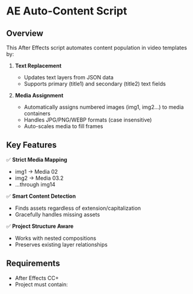 # AE Auto-Content Script

## Overview
This After Effects script automates content population in video templates by:

1. **Text Replacement**  
   - Updates text layers from JSON data  
   - Supports primary (title1) and secondary (title2) text fields

2. **Media Assignment**  
   - Automatically assigns numbered images (img1, img2...) to media containers  
   - Handles JPG/PNG/WEBP formats (case insensitive)  
   - Auto-scales media to fill frames

## Key Features
✅ **Strict Media Mapping**  
   - img1 → Media 02  
   - img2 → Media 03.2  
   - ...through img14  

✅ **Smart Content Detection**  
   - Finds assets regardless of extension/capitalization  
   - Gracefully handles missing assets  

✅ **Project Structure Aware**  
   - Works with nested compositions  
   - Preserves existing layer relationships  

## Requirements
- After Effects CC+  
- Project must contain:  
